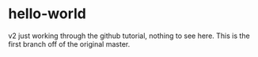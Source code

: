 # hello-world
v2 just working through the github tutorial, nothing to see here.
This is the first branch off of the original master. 
